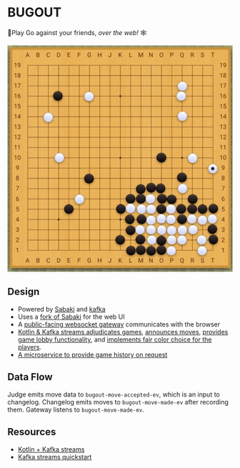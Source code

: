 # BUGOUT

🐛Play Go against your friends,   _over the web!_ 🕸

![BUGOUT Online Go](BUGOUT.jpeg)

## Design

- Powered by [Sabaki](https://sabaki.yichuanshen.de/) and [kafka](https://kafka.apache.org/)
- Uses a [fork of Sabaki](https://github.com/Terkwood/Sabaki) for the web UI
- A [public-facing websocket gateway](gateway/README.md) communicates with the browser
- [Kotlin & Kafka streams adjudicates games](judge/README.md), [announces moves](changelog/README.md), [provides game lobby functionality](game-lobby/README.md), and [implements fair color choice for the players](color-chooser/README.md).
- [A microservice to provide game history on request](history-provider/README.md)

## Data Flow

Judge emits move data to `bugout-move-accepted-ev`, which is an input to changelog.  Changelog emits moves to `bugout-move-made-ev` after recording them.  Gateway listens to `bugout-move-made-ev`.


## Resources

- [Kotlin + Kafka streams](https://blog.ippon.tech/kafka-tutorial-6-kafka-streams-in-kotlin/)
- [Kafka streams quickstart](https://kafka.apache.org/22/documentation/streams/quickstart)
